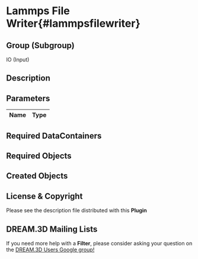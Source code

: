 Lammps File Writer{#lammpsfilewriter}
======

## Group (Subgroup) ##
IO (Input)

## Description ##

## Parameters ##

| Name | Type |
|------|------|


## Required DataContainers ##


## Required Objects ##


## Created Objects ##


## License & Copyright ##

Please see the description file distributed with this **Plugin**

## DREAM.3D Mailing Lists ##

If you need more help with a **Filter**, please consider asking your question on the [DREAM.3D Users Google group!](https://groups.google.com/forum/?hl=en#!forum/dream3d-users)



